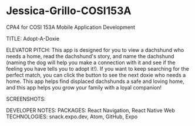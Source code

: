 # Jessica-Grillo-COSI153A
CPA4 for COSI 153A Mobile Application Development

TITLE: Adopt-A-Doxie

ELEVATOR PITCH: This app is designed for you to view a dachshund who needs a home, read the dachshund's story, and name the dachshund (naming the dog will help you make a connection with it and see if the feeling you have tells you to adopt it!). If you want to keep searching for the perfect match, you can click the button to see the next doxie who needs a home. This app helps find displaced dachshunds a safe and loving home, and this app helps you grow your family with a loyal companion!

SCREENSHOTS:

DEVELOPER NOTES: PACKAGES: React Navigation, React Native Web TECHNOLOGIES: snack.expo.dev, Atom, GitHub, Expo
